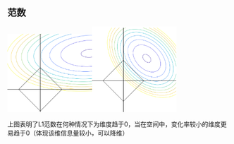 ## 范数

<img src="image-20210705211109110.png" alt="image-20210705211109110" style="zoom:33%;" /><img src="image-20210705211133317.png" alt="image-20210705211133317" style="zoom:33%;" />

上图表明了L1范数在何种情况下为维度趋于0，当在空间中，变化率较小的维度更易趋于0（体现该维信息量较小，可以降维）